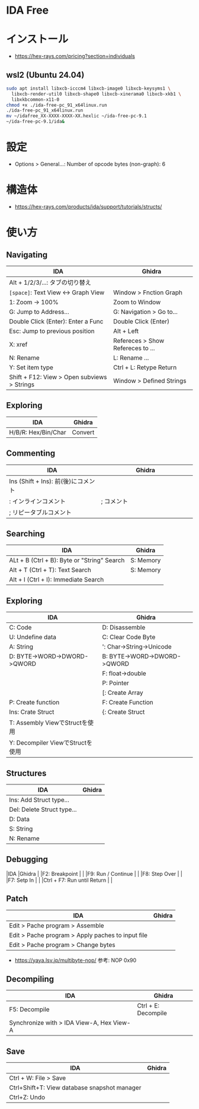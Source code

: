 # IDA Free

# インストール

- https://hex-rays.com/pricing?section=individuals

## wsl2 (Ubuntu 24.04)

```zsh
sudo apt install libxcb-icccm4 libxcb-image0 libxcb-keysyms1 \
  libxcb-render-util0 libxcb-shape0 libxcb-xinerama0 libxcb-xkb1 \
  libxkbcommon-x11-0
chmod +x ./ida-free-pc_91_x64linux.run
./ida-free-pc_91_x64linux.run
mv ~/idafree_XX-XXXX-XXXX-XX.hexlic ~/ida-free-pc-9.1
~/ida-free-pc-9.1/ida&
```

# 設定

- Options > General...: Number of opcode bytes (non-graph): 6

# 構造体

- https://hex-rays.com/products/ida/support/tutorials/structs/

# 使い方

## Navigating

|IDA                                        |Ghidra                           |
|-------------------------------------------|---------------------------------|
|Alt + 1/2/3/...: タブの切り替え             |                                 |
|`[space]`: Text View <-> Graph View        |Window > Fnction Graph           |
|1: Zoom -> 100%                            |Zoom to Window                   |
|G: Jump to Address...                      |G: Navigation > Go to...         |
|Double Click (Enter): Enter a Func         |Double Click (Enter)             |
|Esc: Jump to previous position             |Alt + Left                       |
|X: xref                                    |Refereces > Show Refereces to ...|
|N: Rename                                  |L: Rename ...                    |
|Y: Set item type                           |Ctrl + L: Retype Return          |
|Shift + F12: View > Open subviews > Strings|Window > Defined Strings         |

## Exploring

|IDA                                 |Ghidra                           |
|------------------------------------|---------------------------------|
|H/B/R: Hex/Bin/Char                 |Convert                          |

## Commenting

|IDA                                 |Ghidra                           |
|------------------------------------|---------------------------------|
|Ins (Shift + Ins): 前(後)にコメント  |　     　　　　　　　　 　　　　　　|
| : インラインコメント                | ; コメント                       |
| ; リピータブルコメント              |                                  |

## Searching

|IDA                                 |Ghidra                           |
|--|--|
|ALt + B (Ctrl + B): Byte or "String" Search|S: Memory                 |
|Alt + T (Ctrl + T): Text Search     |S: Memory                        |
|Alt + I (Ctrl + I): Immediate Search|                                 |

## Exploring

|IDA                                  |Ghidra                           |
|--|--|
|C: Code                              |D: Disassemble                   |
|U: Undefine data                     |C: Clear Code Byte               |
|A: String                            |': Char->String->Unicode         |
|D: BYTE->WORD->DWORD->QWORD          |B: BYTE->WORD->DWORD->QWORD      |
|                                     |F: float->double                 |
|                                     |P: Pointer                       |
|                                     |[: Create Array                  |
|P: Create function                   |F: Create Function               |
|Ins: Crate Struct                    |{: Create Struct                 |
|T: Assembly ViewでStructを使用       |                                 |
|Y: Decompiler ViewでStructを使用     |                                 |

## Structures

|IDA                                  |Ghidra                           |
|--|--|
|Ins: Add Struct type...              |                                 |
|Del: Delete Struct type...           |                                 |
|D: Data                              |                                 |
|S: String                            |                                 |
|N: Rename                            |                                 |

## Debugging

|IDA                                 |Ghidra                           |
|F2: Breakpoint                      |                                 |
|F9: Run / Continue                  |                                 |
|F8: Step Over                       |                                 |
|F7: Setp In                         |                                 |
|Ctrl + F7: Run until Return         |                                 |

## Patch

|IDA                                              |Ghidra                           |
|--|--|
|Edit > Pache program > Assemble                  |                                 |
|Edit > Pache program > Apply paches to input file|                                 |
|Edit > Pache program > Change bytes              |                                 |

- https://yaya.lsv.jp/multibyte-nop/ 参考: NOP 0x90

## Decompiling

|IDA                                      |Ghidra                           |
|--|--|
|F5: Decompile                            |Ctrl + E: Decompile              |
|Synchronize with > IDA View-A, Hex View-A|                                 |

## Save

|IDA                                         |Ghidra                           |
|--------------------------------------------|---------------------------------|
|Ctrl + W: File > Save                       |                                 |
|Ctrl+Shift+T: View database snapshot manager|                                 |
|Ctrl+Z: Undo                                |                                 |
